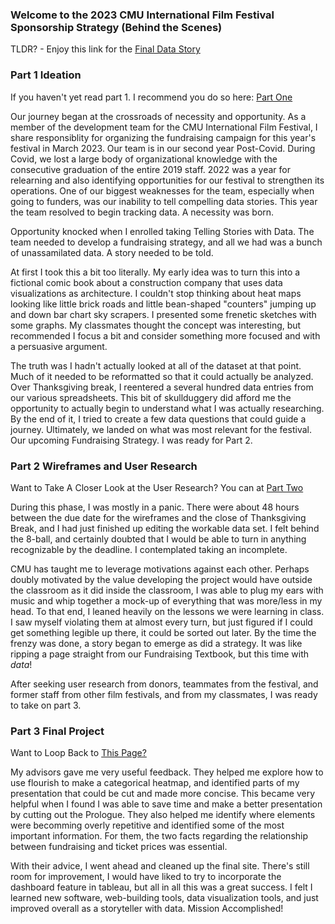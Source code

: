 
### Welcome to the 2023 CMU International Film Festival Sponsorship Strategy (Behind the Scenes)

TLDR? - Enjoy this link for the [Final Data Story](https://carnegiemellon.shorthandstories.com/cmu-international-film-festival/index.html
)

### Part 1 Ideation

If you haven't yet read part 1. I recommend you do so here: [Part One](/finalprojectisaacfisher.html)

Our journey began at the crossroads of necessity and opportunity. As a member of the development team for the CMU International Film Festival, I share responsiblity for organizing the fundraising campaign for this year's festival in March 2023. Our team is in our second year Post-Covid. During Covid, we lost a large body of organizational knowledge with the consecutive graduation of the entire 2019 staff. 2022 was a year for relearning and also identifying opportunities for our festival to strengthen its operations. One of our biggest weaknesses for the team, especially when going to funders, was our inability to tell compelling data stories. This year the team resolved to begin tracking data. A necessity was born. 

Opportunity knocked when I enrolled taking Telling Stories with Data. The team needed to develop a fundraising strategy, and all we had was a bunch of unassamilated data. A story needed to be told. 

At first I took this a bit too literally. My early idea was to turn this into a fictional comic book about a construction company that uses data visualizations as architecture. I couldn't stop thinking about heat maps looking like little brick roads and little bean-shaped "counters" jumping up and down bar chart sky scrapers. I presented some frenetic sketches with some graphs.  My classmates thought the concept was interesting, but recommended I focus a bit and consider something more focused and with a persuasive argument.

The truth was I hadn't actually looked at all of the dataset at that point. Much of it needed to be reformatted so that it could actually be analyzed. Over Thanksgiving break, I reentered a several hundred data entries from our various spreadsheets. This bit of skullduggery did afford me the opportunity to actually begin to understand what I was actually researching. By the end of it, I tried to create a few data questions that could guide a journey. Ultimately, we landed on what was most relevant for the festival. Our upcoming Fundraising Strategy. I was ready for Part 2. 

### Part 2 Wireframes and User Research

Want to Take A Closer Look at the User Research? You can at [Part Two](/finalprojectpart2.html)

During this phase, I was mostly in a panic. There were about 48 hours between the due date for the wireframes and the close of Thanksgiving Break, and I had just finished up editing the workable data set. I felt behind the 8-ball, and certainly doubted that I would be able to turn in anything recognizable by the deadline. I contemplated taking an incomplete. 

CMU has taught me to leverage motivations against each other. Perhaps doubly motivated by the value developing the project would have outside the classroom as it did inside the classroom, I was able to plug my ears with music and whip together a mock-up of everything that was more/less in my head. To that end, I leaned heavily on the lessons we were learning in class. I saw myself violating them at almost every turn, but just figured if I could get something legible up there, it could be sorted out later. By the time the frenzy was done, a story began to emerge as did a strategy. It was like ripping a page straight from our Fundraising Textbook, but this time with _data_!

After seeking user research from donors, teammates from the festival, and former staff from other film festivals, and from my classmates, I was ready to take on part 3. 

### Part 3 Final Project

Want to Loop Back to [This Page? ](/Finalprojectpart3.html)

My advisors gave me very useful feedback. They helped me explore how to use flourish to make a categorical heatmap, and identified parts of my presentation that could be cut and made more concise. This became very helpful when I found I was able to save time and make a better presentation by cutting out the Prologue. They also helped me identify where elements were becomming overly repetitive and identified some of the most important information. For them, the two facts regarding the relationship between fundraising and ticket prices was essential. 

With their advice, I went ahead and cleaned up the final site. There's still room for improvement, I would have liked to try to incorporate the dashboard feature in tableau, but all in all this was a great success. I felt I learned new software, web-building tools, data visualization tools, and just improved overall as a storyteller with data. Mission Accomplished! 





